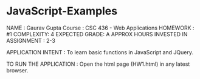 # JavaScript-Examples

NAME : Gaurav Gupta
Course : CSC 436 - Web Applications
HOMEWORK : #1
COMPLEXITY: 4
EXPECTED GRADE: A
APPROX HOURS INVESTED IN ASSIGNMENT : 2-3

APPLICATION INTENT :
To learn basic functions in JavaScript and JQuery. 

TO RUN THE APPLICATION :
Open the html page (HW1.html) in any latest browser.
